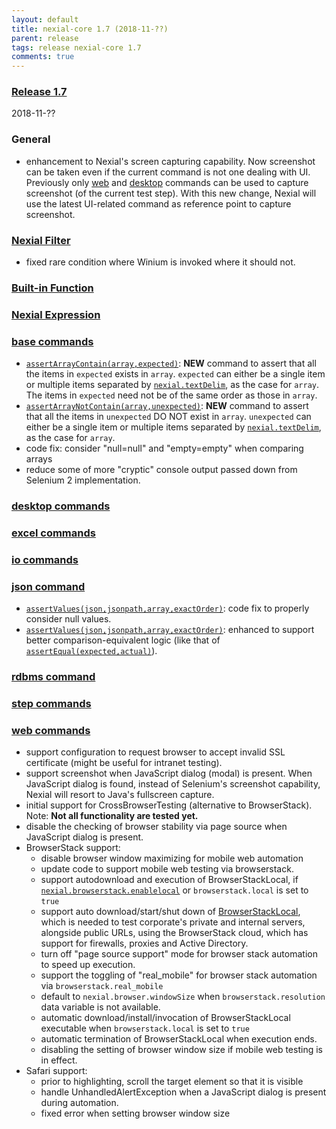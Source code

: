```yaml
---
layout: default
title: nexial-core 1.7 (2018-11-??)
parent: release
tags: release nexial-core 1.7
comments: true
---
```


### <a href="https://github.com/nexiality/nexial-core/releases/tag/nexial-core-1.7" class="external-link" target="_nexial_link">Release 1.7</a>
2018-11-??


### General
- enhancement to Nexial's screen capturing capability. Now screenshot can be taken even if the current command is not
  one dealing with UI. Previously only [web](../commands/web) and [desktop](../commands/desktop) commands can be used to
  capture screenshot (of the current test step). With this new change, Nexial will use the latest UI-related command
  as reference point to capture screenshot. 


### [Nexial Filter](../flowcontrols/filter)
- fixed rare condition where Winium is invoked where it should not.


### [Built-in Function](../functions)


### [Nexial Expression](../expressions)  


### [base commands](../commands/base)
- [`assertArrayContain(array,expected)`](../commands/base/assertArrayContain(array,expected)): **NEW** command to assert
  that all the items in `expected` exists in `array`. `expected` can either be a single item or multiple items separated
  by [`nexial.textDelim`](../systemvars/index#nexial.textDelim), as the case for `array`.  The items in `expected` need
  not be of the same order as those in `array`.
- [`assertArrayNotContain(array,unexpected)`](../commands/base/assertArrayNotContain(array,unexpected)): **NEW** command 
  to assert that all the items in `unexpected` DO NOT exist in `array`. `unexpected` can either be a single item or 
  multiple items separated by [`nexial.textDelim`](../systemvars/index#nexial.textDelim), as the case for `array`.
- code fix: consider "null=null" and "empty=empty" when comparing arrays
- reduce some of more "cryptic" console output passed down from Selenium 2 implementation.

### [desktop commands](../commands/desktop)


### [excel commands](../commands/excel)


### [io commands](../commands/io)


### [json command](../commands/json)
- [`assertValues(json,jsonpath,array,exactOrder)`](../commands/json/assertValues(json,jsonpath,array,exactOrder)): code
  fix to properly consider null values.
- [`assertValues(json,jsonpath,array,exactOrder)`](../commands/json/assertValues(json,jsonpath,array,exactOrder)): 
  enhanced to support better comparison-equivalent logic (like that of 
  [`assertEqual(expected,actual)`](../commands/json/assertEqual(expected,actual))).


### [rdbms command](../commands/rdbms)


### [step commands](../commands/step)


### [web commands](../commands/web)
- support configuration to request browser to accept invalid SSL certificate (might be useful for intranet testing).
- support screenshot when JavaScript dialog (modal) is present. When JavaScript dialog is found, instead of Selenium's screenshot capability, Nexial will resort to Java's fullscreen capture.
- initial support for CrossBrowserTesting (alternative to BrowserStack). Note: **Not all functionality are tested yet.**
- disable the checking of browser stability via page source when JavaScript dialog is present.
- BrowserStack support:
  - disable browser window maximizing for mobile web automation
  - update code to support mobile web testing via browserstack.
  - support autodownload and execution of BrowserStackLocal, if 
    [`nexial.browserstack.enablelocal`](../systemvars/index#nexial.browserstack.enablelocal) or `browserstack.local` is
    set to `true`
  - support auto download/start/shut down of 
    <a href="https://www.browserstack.com/local-testing#configuration" class="external-link" target="nexial_target">BrowserStackLocal</a>, 
    which is needed to test corporate's private and internal servers, alongside public URLs, using the BrowserStack 
    cloud, which has support for firewalls, proxies and Active Directory.
  - turn off "page source support" mode for browser stack automation to speed up execution.
  - support the toggling of "real_mobile" for browser stack automation via `browserstack.real_mobile`
  - default to `nexial.browser.windowSize` when `browserstack.resolution` data variable is not available.
  - automatic download/install/invocation of BrowserStackLocal executable when `browserstack.local` is set to `true`
  - automatic termination of BrowserStackLocal when execution ends.
  - disabling the setting of browser window size if mobile web testing is in effect.
- Safari support:
  - prior to highlighting, scroll the target element so that it is visible
  - handle UnhandledAlertException when a JavaScript dialog is present during automation.
  - fixed error when setting browser window size
